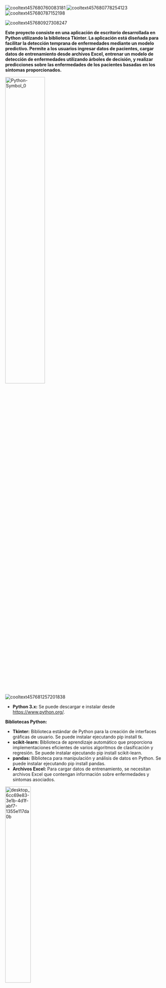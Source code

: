 ![cooltext457680760083181](https://github.com/SergioMSR09/Modelo-Predictivo-De-Enfermedades-Proyecto-Final-/assets/158234022/5112991f-7311-4d52-9ba9-d8ab15eeb81e)
![cooltext457680778254123](https://github.com/SergioMSR09/Modelo-Predictivo-De-Enfermedades-Proyecto-Final-/assets/158234022/8581508a-0bf3-42b5-a58c-228b28e0fa4d)
![cooltext457680787152198](https://github.com/SergioMSR09/Modelo-Predictivo-De-Enfermedades-Proyecto-Final-/assets/158234022/b3bffd40-b000-4148-a41e-81ac95ead9da)

![cooltext457680927308247](https://github.com/SergioMSR09/Modelo-Predictivo-De-Enfermedades-Proyecto-Final-/assets/158234022/e72001f5-6b91-42b7-af77-3e89f510bca0)

**Este proyecto consiste en una aplicación de escritorio desarrollada en Python utilizando la biblioteca Tkinter. La aplicación está diseñada para facilitar la detección temprana de enfermedades mediante un modelo predictivo. Permite a los usuarios ingresar datos de pacientes, cargar datos de entrenamiento desde archivos Excel, entrenar un modelo de detección de enfermedades utilizando árboles de decisión, y realizar predicciones sobre las enfermedades de los pacientes basadas en los síntomas proporcionados.**

<img src="https://github.com/SergioMSR09/Modelo-Predictivo-De-Enfermedades-Proyecto-Final-/assets/158234022/956f823e-ae4c-4626-ac54-3567658119d3" alt="Python-Symbol_0" style="width:50%;" />

![cooltext457681257201838](https://github.com/SergioMSR09/Modelo-Predictivo-De-Enfermedades-Proyecto-Final-/assets/158234022/63e9a90a-3051-49dd-afc8-635f84f1b4bd)

- **Python 3.x:** Se puede descargar e instalar desde https://www.python.org/.

**Bibliotecas Python:**
- **Tkinter:** Biblioteca estándar de Python para la creación de interfaces gráficas de usuario. Se puede instalar ejecutando pip install tk.
- **scikit-learn:** Biblioteca de aprendizaje automático que proporciona implementaciones eficientes de varios algoritmos de clasificación y regresión. Se puede instalar ejecutando pip install scikit-learn.
- **pandas:** Biblioteca para manipulación y análisis de datos en Python. Se puede instalar ejecutando pip install pandas.
- **Archivos Excel:** Para cargar datos de entrenamiento, se necesitan archivos Excel que contengan información sobre enfermedades y síntomas asociados.

<img src="https://github.com/SergioMSR09/Modelo-Predictivo-De-Enfermedades-Proyecto-Final-/assets/158234022/13bedadd-b3e4-4b07-bd03-951f3af17799" alt="desktop_6cc69e83-3e1b-4d1f-abf7-1355e117da0b" style="width:40%;" />
